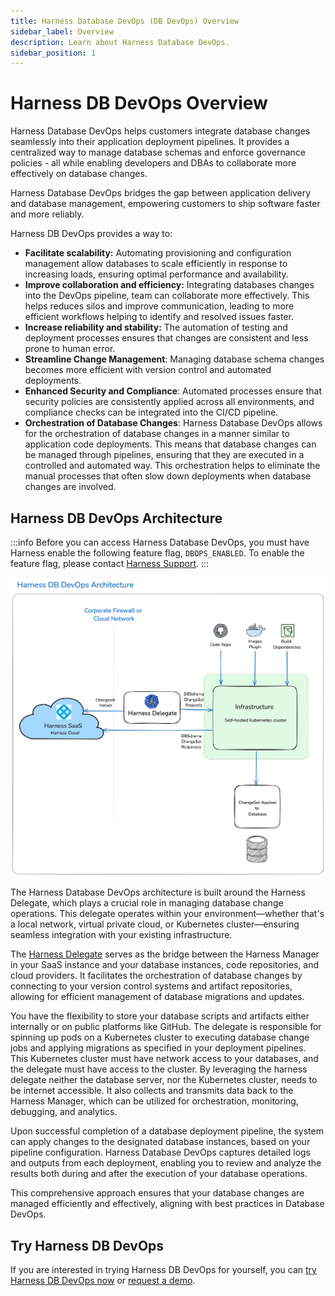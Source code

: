 ```yaml
---
title: Harness Database DevOps (DB DevOps) Overview
sidebar_label: Overview
description: Learn about Harness Database DevOps.
sidebar_position: 1
---
```


# Harness DB DevOps Overview

Harness Database DevOps helps customers integrate database changes seamlessly into their application deployment pipelines. It provides a centralized way to manage database schemas and enforce governance policies - all while enabling developers and DBAs to collaborate more effectively on database changes. 

Harness Database DevOps bridges the gap between application delivery and database management, empowering customers to ship software faster and more reliably.

Harness DB DevOps provides a way to:

 - **Facilitate scalability:** Automating provisioning and configuration management allow databases to scale efficiently in response to increasing loads, ensuring optimal performance and availability. 
 - **Improve collaboration and efficiency:** Integrating databases changes into the DevOps pipeline, team can collaborate more effectively. This helps reduces silos and improve communication, leading to more efficient workflows helping to identify and resolved issues faster.
 - **Increase reliability and stability:** The automation of testing and deployment processes ensures that changes are consistent and less prone to human error. 
 - **Streamline Change Management**: Managing database schema changes becomes more efficient with version control and automated deployments.
 - **Enhanced Security and Compliance**: Automated processes ensure that security policies are consistently applied across all environments, and compliance checks can be integrated into the CI/CD pipeline. 
 - **Orchestration of Database Changes**: Harness Database DevOps allows for the orchestration of database changes in a manner similar to application code deployments. This means that database changes can be managed through pipelines, ensuring that they are executed in a controlled and automated way. This orchestration helps to eliminate the manual processes that often slow down deployments when database changes are involved.

## Harness DB DevOps Architecture

:::info
Before you can access Harness Database DevOps, you must have Harness enable the following feature flag, `DBOPS_ENABLED`. To enable the feature flag, please contact [Harness Support](mailto:support@harness.io).
:::

 ![Harness DB DevOps architecture diagram](./concepts/static/database-devops-architecture.png)

The Harness Database DevOps architecture is built around the Harness Delegate, which plays a crucial role in managing database change operations. This delegate operates within your environment—whether that's a local network, virtual private cloud, or Kubernetes cluster—ensuring seamless integration with your existing infrastructure. 

The [Harness Delegate](../../../platform/delegates/delegate-concepts/delegate-overview.md) serves as the bridge between the Harness Manager in your SaaS instance and your database instances, code repositories, and cloud providers. It facilitates the orchestration of database changes by connecting to your version control systems and artifact repositories, allowing for efficient management of database migrations and updates.

You have the flexibility to store your database scripts and artifacts either internally or on public platforms like GitHub. The delegate is responsible for spinning up pods on a Kubernetes cluster to executing database change jobs and applying migrations as specified in your deployment pipelines. This Kubernetes cluster must have network access to your databases, and the delegate must have access to the cluster. By leveraging the harness delegate neither the database server, nor the Kubernetes cluster, needs to be internet accessible. It also collects and transmits data back to the Harness Manager, which can be utilized for orchestration, monitoring, debugging, and analytics.

Upon successful completion of a database deployment pipeline, the system can apply changes to the designated database instances, based on your pipeline configuration. Harness Database DevOps captures detailed logs and outputs from each deployment, enabling you to review and analyze the results both during and after the execution of your database operations. 

This comprehensive approach ensures that your database changes are managed efficiently and effectively, aligning with best practices in Database DevOps.

## Try Harness DB DevOps

If you are interested in trying Harness DB DevOps for yourself, you can [try Harness DB DevOps now](https://app.harness.io/auth/#/signup?utm_source=harness_io&utm_medium=cta&utm_campaign=platform&utm_content=main_nav) or [request a demo](https://www.harness.io/company/contact-sales?utm_source=harness_io&utm_medium=cta&utm_campaign=platform&utm_content=main_nav). 